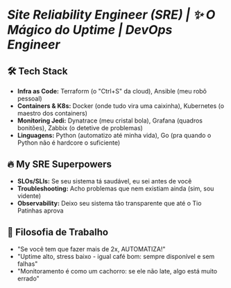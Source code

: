 # *Site Reliability Engineer (SRE) | ✨ O Mágico do Uptime | DevOps Engineer*

## **🛠 Tech Stack**  
- **Infra as Code:** Terraform (o "Ctrl+S" da cloud), Ansible (meu robô pessoal)  
- **Containers & K8s:** Docker (onde tudo vira uma caixinha), Kubernetes (o maestro dos containers)  
- **Monitoring Jedi:** Dynatrace (meu cristal bola), Grafana (quadros bonitões), Zabbix (o detetive de problemas)  
- **Linguagens:** Python (automatizo até minha vida), Go (pra quando o Python não é hardcore o suficiente)  

## **🔥 My SRE Superpowers**  
- **SLOs/SLIs:** Se seu sistema tá saudável, eu sei antes de você  
- **Troubleshooting:** Acho problemas que nem existiam ainda (sim, sou vidente)  
- **Observability:** Deixo seu sistema tão transparente que até o Tio Patinhas aprova  

## **🚀 Filosofia de Trabalho**  
- "Se você tem que fazer mais de 2x, AUTOMATIZA!"  
- "Uptime alto, stress baixo - igual café bom: sempre disponível e sem falhas"  
- "Monitoramento é como um cachorro: se ele não late, algo está muito errado"

